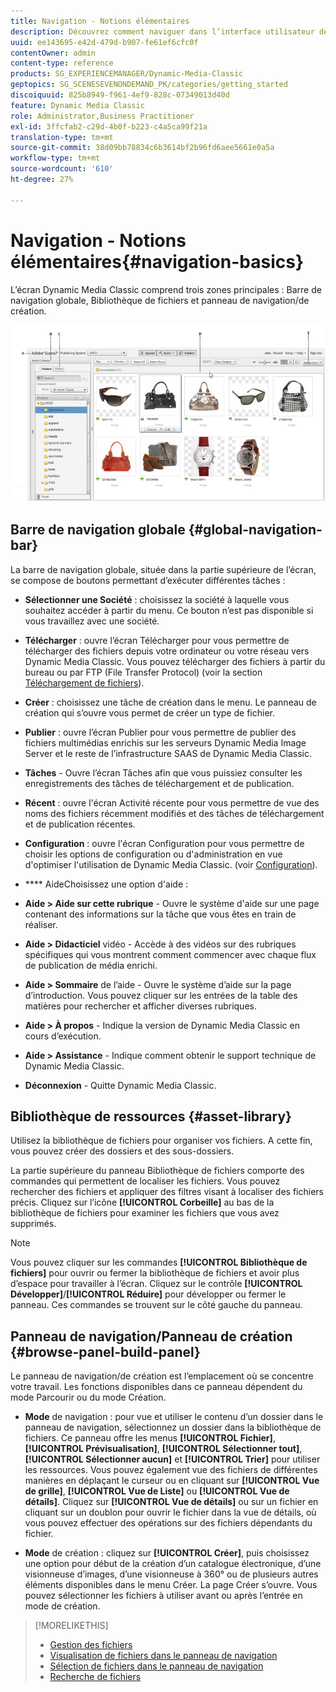 ```yaml
---
title: Navigation - Notions élémentaires
description: Découvrez comment naviguer dans l’interface utilisateur de Dynamic Media Classic.
uuid: ee143695-e42d-479d-b907-fe61ef6cfc0f
contentOwner: admin
content-type: reference
products: SG_EXPERIENCEMANAGER/Dynamic-Media-Classic
geptopics: SG_SCENESEVENONDEMAND_PK/categories/getting_started
discoiquuid: 825b8949-f961-4ef9-828c-07349013d40d
feature: Dynamic Media Classic
role: Administrator,Business Practitioner
exl-id: 3ffcfab2-c29d-4b0f-b223-c4a5ca99f21a
translation-type: tm+mt
source-git-commit: 38d09bb78834c6b3614bf2b96fd6aee5661e0a5a
workflow-type: tm+mt
source-wordcount: '610'
ht-degree: 27%

---
```


# Navigation - Notions élémentaires{#navigation-basics}

L’écran Dynamic Media Classic comprend trois zones principales : Barre de navigation globale, Bibliothèque de fichiers et panneau de navigation/de création.

![Navigation - Notions élémentaires](/help/assets/gs_navigation_basics_popup_popup.png)

## Barre de navigation globale {#global-navigation-bar}

La barre de navigation globale, située dans la partie supérieure de l’écran, se compose de boutons permettant d’exécuter différentes tâches :

* **Sélectionner une Société**  : choisissez la société à laquelle vous souhaitez accéder à partir du menu. Ce bouton n’est pas disponible si vous travaillez avec une société.

* **Télécharger**  : ouvre l’écran Télécharger pour vous permettre de télécharger des fichiers depuis votre ordinateur ou votre réseau vers Dynamic Media Classic. Vous pouvez télécharger des fichiers à partir du bureau ou par FTP (File Transfer Protocol) (voir la section [Téléchargement de fichiers](/help/uploading-files.md)).

* **Créer**  : choisissez une tâche de création dans le menu. Le panneau de création qui s’ouvre vous permet de créer un type de fichier.

* **Publier**  : ouvre l’écran Publier pour vous permettre de publier des fichiers multimédias enrichis sur les serveurs Dynamic Media Image Server et le reste de l’infrastructure SAAS de Dynamic Media Classic.

* **Tâches**  - Ouvre l’écran Tâches afin que vous puissiez consulter les enregistrements des tâches de téléchargement et de publication.

* **Récent**  : ouvre l&#39;écran Activité récente pour vous permettre de vue des noms des fichiers récemment modifiés et des tâches de téléchargement et de publication récentes.

* **Configuration**  : ouvre l&#39;écran Configuration pour vous permettre de choisir les options de configuration ou d&#39;administration en vue d&#39;optimiser l&#39;utilisation de Dynamic Media Classic. (voir [Configuration](/help/setup-basics.md)).

* **** AideChoisissez une option d&#39;aide :

* **Aide > Aide sur cette rubrique**  - Ouvre le système d&#39;aide sur une page contenant des informations sur la tâche que vous êtes en train de réaliser.

* **Aide > Didacticiel**  vidéo - Accède à des vidéos sur des rubriques spécifiques qui vous montrent comment commencer avec chaque flux de publication de média enrichi.

* **Aide > Sommaire**  de l’aide - Ouvre le système d’aide sur la page d’introduction. Vous pouvez cliquer sur les entrées de la table des matières pour rechercher et afficher diverses rubriques.

* **Aide > À propos**  - Indique la version de Dynamic Media Classic en cours d’exécution.

* **Aide > Assistance**  - Indique comment obtenir le support technique de Dynamic Media Classic.

* **Déconnexion**  - Quitte Dynamic Media Classic.

## Bibliothèque de ressources {#asset-library}

Utilisez la bibliothèque de fichiers pour organiser vos fichiers. A cette fin, vous pouvez créer des dossiers et des sous-dossiers.

La partie supérieure du panneau Bibliothèque de fichiers comporte des commandes qui permettent de localiser les fichiers. Vous pouvez rechercher des fichiers et appliquer des filtres visant à localiser des fichiers précis. Cliquez sur l’icône **[!UICONTROL Corbeille]** au bas de la bibliothèque de fichiers pour examiner les fichiers que vous avez supprimés.

>[!NOTE]
>
>Vous pouvez cliquer sur les commandes **[!UICONTROL Bibliothèque de fichiers]** pour ouvrir ou fermer la bibliothèque de fichiers et avoir plus d’espace pour travailler à l’écran. Cliquez sur le contrôle **[!UICONTROL Développer]**/**[!UICONTROL Réduire]** pour développer ou fermer le panneau. Ces commandes se trouvent sur le côté gauche du panneau.

## Panneau de navigation/Panneau de création {#browse-panel-build-panel}

Le panneau de navigation/de création est l’emplacement où se concentre votre travail. Les fonctions disponibles dans ce panneau dépendent du mode Parcourir ou du mode Création.

* **Mode**  de navigation : pour vue et utiliser le contenu d’un dossier dans le panneau de navigation, sélectionnez un dossier dans la bibliothèque de fichiers. Ce panneau offre les menus **[!UICONTROL Fichier]**, **[!UICONTROL Prévisualisation]**, **[!UICONTROL Sélectionner tout]**, **[!UICONTROL Sélectionner aucun]** et **[!UICONTROL Trier]** pour utiliser les ressources. Vous pouvez également vue des fichiers de différentes manières en déplaçant le curseur ou en cliquant sur **[!UICONTROL Vue de grille]**, **[!UICONTROL Vue de Liste]** ou **[!UICONTROL Vue de détails]**. Cliquez sur **[!UICONTROL Vue de détails]** ou sur un fichier en cliquant sur un doublon pour ouvrir le fichier dans la vue de détails, où vous pouvez effectuer des opérations sur des fichiers dépendants du fichier.

* **Mode**  de création : cliquez sur  **[!UICONTROL Créer]**, puis choisissez une option pour début de la création d’un catalogue électronique, d’une visionneuse d’images, d’une visionneuse à 360° ou de plusieurs autres éléments disponibles dans le menu Créer. La page Créer s’ouvre. Vous pouvez sélectionner les fichiers à utiliser avant ou après l’entrée en mode de création.

>[!MORELIKETHIS]
>
>* [Gestion des fichiers](about-managing-assets.md)
>* [Visualisation de fichiers dans le panneau de navigation](viewing-assets-browse-panel.md#viewing_assets_in_the_browse_panel)
>* [Sélection de fichiers dans le panneau de navigation](selecting-assets-browse-panel.md#selecting_assets_in_the_browse_panel)
>* [Recherche de fichiers](searching-assets.md#searching_assets)

